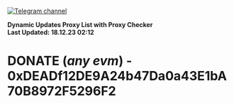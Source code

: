 [![Telegram channel](https://img.shields.io/endpoint?url=https://runkit.io/damiankrawczyk/telegram-badge/branches/master?url=https://t.me/n4z4v0d)](https://t.me/n4z4v0d) 

**Dynamic Updates Proxy List with Proxy Checker**  
**Last Updated: 18.12.23 02:12**

# DONATE (_any evm_) - 0xDEADf12DE9A24b47Da0a43E1bA70B8972F5296F2
